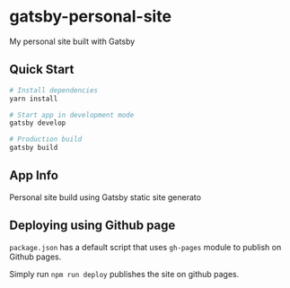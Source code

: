 # gatsby-personal-site

My personal site built with Gatsby

## Quick Start

```bash
# Install dependencies
yarn install

# Start app in development mode
gatsby develop

# Production build
gatsby build
```

## App Info

Personal site build using Gatsby static site generato

## Deploying using Github page

`package.json` has a default script that uses `gh-pages` module to publish on Github pages.

Simply run `npm run deploy` publishes the site on github pages.
